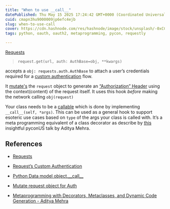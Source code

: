 ```yaml
---
title: "When to use __call__"
datePublished: Thu May 15 2025 17:24:42 GMT+0000 (Coordinated Universal Time)
cuid: cmapn3hu9000009jp6efc4ejb
slug: when-to-use-call
cover: https://cdn.hashnode.com/res/hashnode/image/stock/unsplash/-0xCCPIbl3M/upload/1fa1aa6acae161ae4ca078a5217234fb.jpeg
tags: python, oauth, oauth2, metaprogramming, pycon, requestly

---
```


[Requests](https://requests.readthedocs.io/en/latest/)

> `request.get(url, auth: AuthBase=obj, **kwargs)`

accepts a `obj: requests.auth.AuthBase` to attach a user’s credentials required for a [custom authentication](https://requests.readthedocs.io/en/latest/user/advanced/#custom-authentication) flow.

It [mutate's](https://github.com/danwald/butterfly/blob/main/interfaces/auth.py#L49) the `request` object to generate an [“Authorization” Header](https://github.com/danwald/butterfly/blob/main/interfaces/auth.py#L116) using the context(content) of the request itself. It uses this hook *before* making the network calling `obj(request)`

Your class needs to be a [callable](https://devdocs.io/python~3.13/reference/datamodel#object.__call__) which is done by implementing `__call__(self, *args)`. This can be used as a general hook to support esoteric use cases based on `type` of the args your class is called with. It’s a meta programming equivalent of a class decorator as describe by [this](https://www.youtube.com/watch?v=kKJR-aYew2o) insightful pyconUS talk by Aditya Mehra.

## References

* [Requests](https://requests.readthedocs.io/en/latest/)
    
* [Request’s Custom Authentication](https://requests.readthedocs.io/en/latest/user/advanced/#custom-authentication)
    
* [Python Data model object.\_\_call\_\_](https://devdocs.io/python~3.13/reference/datamodel#object.__call__)
    
* [Mutate request object for Auth](https://github.com/danwald/butterfly/blob/main/interfaces/auth.py#L49)
    
* [Metaprogramming with Decorators, Metaclasses, and Dynamic Code Generation - Aditya Mehra](https://www.youtube.com/watch?v=kKJR-aYew2o)